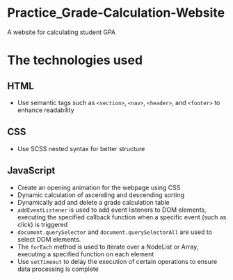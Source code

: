 # Practice_Grade-Calculation-Website
A website for calculating student GPA

# The technologies used
## HTML
- Use semantic tags such as `<section>`, `<nav>`, `<header>`, and `<footer>` to enhance readability
## CSS
- Use SCSS nested syntax for better structure
## JavaScript
- Create an opening animation for the webpage using CSS
- Dynamic calculation of ascending and descending sorting
- Dynamically add and delete a grade calculation table
- `addEventListener` is used to add event listeners to DOM elements, executing the specified callback function when a specific event (such as click) is triggered
- `document.querySelector` and `document.querySelectorAll` are used to select DOM elements.
- The `forEach` method is used to iterate over a NodeList or Array, executing a specified function on each element
- Use `setTimeout` to delay the execution of certain operations to ensure data processing is complete
